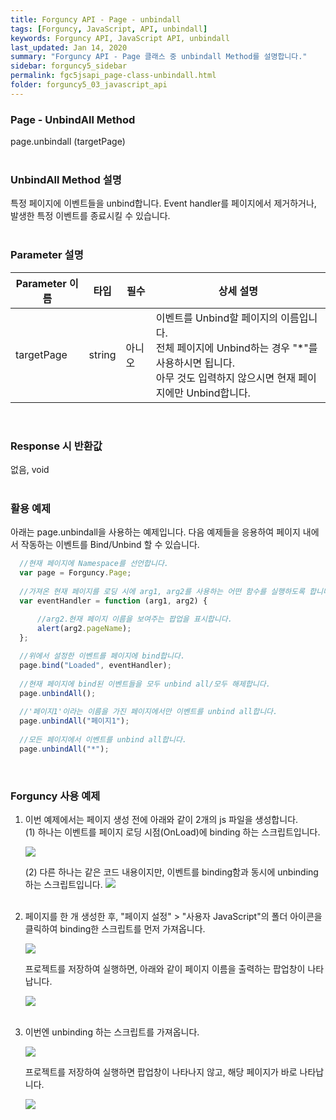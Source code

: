 ```yaml
---
title: Forguncy API - Page - unbindall
tags: [Forguncy, JavaScript, API, unbindall]
keywords: Forguncy API, JavaScript API, unbindall
last_updated: Jan 14, 2020
summary: "Forguncy API - Page 클래스 중 unbindall Method를 설명합니다."
sidebar: forguncy5_sidebar
permalink: fgc5jsapi_page-class-unbindall.html
folder: forguncy5_03_javascript_api
---
```


### Page - UnbindAll Method
page.unbindall (targetPage)
<br /><br />

### UnbindAll Method 설명
특정 페이지에 이벤트들을 unbind합니다. Event handler를 페이지에서 제거하거나, 발생한 특정 이벤트를 종료시킬 수 있습니다.
<br /><br />

### Parameter 설명

| Parameter 이름 | 타입 | 필수 | 상세 설명 |
| --- | --- | --- | --- |
| targetPage | string	| 아니오 | 이벤트를 Unbind할 페이지의 이름입니다.<br />전체 페이지에 Unbind하는 경우 "*"를 사용하시면 됩니다.<br />아무 것도 입력하지 않으시면 현재 페이지에만 Unbind합니다. |

<br />

### Response 시 반환값
없음, void
<br /><br />

### 활용 예제
아래는 page.unbindall을 사용하는 예제입니다. 다음 예제들을 응용하여 페이지 내에서 작동하는 이벤트를 Bind/Unbind 할 수 있습니다.
<br />

~~~javascript
  //현재 페이지에 Namespace를 선언합니다.
  var page = Forguncy.Page;
  
  //가져온 현재 페이지를 로딩 시에 arg1, arg2를 사용하는 어떤 함수를 실행하도록 합니다.
  var eventHandler = function (arg1, arg2) {
      
      //arg2.현재 페이지 이름을 보여주는 팝업을 표시합니다.
      alert(arg2.pageName);
  };

  //위에서 설정한 이벤트를 페이지에 bind합니다.
  page.bind("Loaded", eventHandler);
  
  //현재 페이지에 bind된 이벤트들을 모두 unbind all/모두 해제합니다.
  page.unbindAll();
  
  //'페이지1'이라는 이름을 가진 페이지에서만 이벤트를 unbind all합니다.
  page.unbindAll("페이지1");
  
  //모든 페이지에서 이벤트를 unbind all합니다.
  page.unbindAll("*");
~~~

<br />

### Forguncy 사용 예제

1. 이번 예제에서는 페이지 생성 전에 아래와 같이 2개의 js 파일을 생성합니다.<br />
    (1) 하나는 이벤트를 페이지 로딩 시점(OnLoad)에 binding 하는 스크립트입니다.

    ![]({{site.url}}/images/forguncy5/ex-ss_page-unbindall01.png)
    <br />

    (2) 다른 하나는 같은 코드 내용이지만, 이벤트를 binding함과 동시에 unbinding 하는 스크립트입니다.
    ![]({{site.url}}/images/forguncy5/ex-ss_page-unbindall02.png)
    <br /><br />

2. 페이지를 한 개 생성한 후, "페이지 설정" > "사용자 JavaScript"의 폴더 아이콘을 클릭하여 binding한 스크립트를 먼저 가져옵니다.

    ![]({{site.url}}/images/forguncy5/ex-ss_page-unbindall03.png)
    <br />

    프로젝트를 저장하여 실행하면, 아래와 같이 페이지 이름을 출력하는 팝업창이 나타납니다.

    ![]({{site.url}}/images/forguncy5/ex-ss_page-unbindall04.png)
    <br /><br />

3. 이번엔 unbinding 하는 스크립트를 가져옵니다.

    ![]({{site.url}}/images/forguncy5/ex-ss_page-unbindall05.png)
    <br />

    프로젝트를 저장하여 실행하면 팝업창이 나타나지 않고, 해당 페이지가 바로 나타납니다.

    ![]({{site.url}}/images/forguncy5/ex-ss_page-unbindall06.png)

<br /><br />